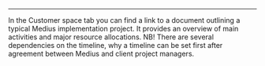 
---
In the Customer space tab you can find a link to a document outlining a typical Medius implementation project. It provides an overview of main activities and major resource allocations. NB! There are several dependencies on the timeline, why a timeline can be set first after agreement between Medius and client project managers.

